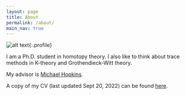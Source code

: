 ```yaml
---
layout: page
title: About
permalink: /about/
main_nav: true
---
```


![alt text]({{site.baseurl}}/assets/profile.jpg "at the Palazzo Massimo alle Terme"){:.profile}

I am a Ph.D. student in homotopy theory. I also like to think about trace methods in K-theory and Grothendieck-Witt theory.

My advisor is <a href="https://people.math.harvard.edu/~mjh/">Michael Hopkins</a>.

A copy of my CV (last updated Sept 20, 2022) can be found [here]({{site.baseurl}}/assets/LYang%20curriculum%20vitae.pdf).